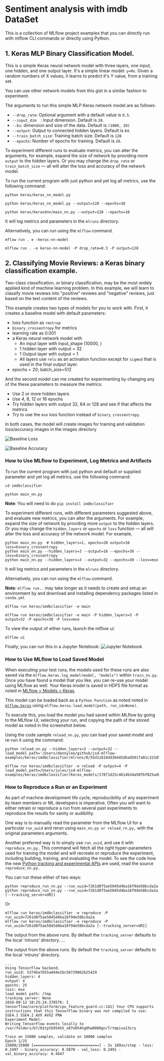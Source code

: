 # Sentiment analysis with imdb DataSet
This is a collection of MLflow project examples that you can directly run with mlflow CLI commands or directly using Python.

## 1. Keras MLP Binary Classification Model.

This is a simple Keras neural network model with three layers, one input, one hidden,
and one output layer. It's a simple linear model: `y=Mx`. Given a random numbers of X values,
it learns to predict it's Y value, from a training set.

You can use other network models from this gist in a similar fashion to experiment. 

The arguments to run this simple MLP Keras network model are as follows:

* `--drop_rate`: Optional argument with a default value is `0.5`.
* `--input_dim  `: Input dimension. Default is `20`.
* `--bs`: dimension and size of the data. Default is `(1000, 20)`
* `--output`: Output to connected hidden layers. Default is `64`.
* `--train_batch_size`: Training batch size. Default is `128`
* `--epochs`: Number of epochs for training. Default is `20`.

To experiment different runs to evaluate metrics, you can alter the arguments, for example, 
expand the size of network by providing more `output` to the hidden layers. Or you 
may change the `drop_rate` or `train_batch_size` — all will alter the loss and 
accuracy of the network model.

To run the current program with just python and yet log all metrics, use
the following command:

`python keras/keras_nn_model.py`

`python keras/keras_nn_model.py --output=128 --epochs=10`

`python keras/kerasdnn/main_nn.py --output=128 --epochs=10`

It will log metrics and parameters in the `mlruns` directory. 

Alternatively, you can run using the `mlflow` command.

`mflow run . e -keras-nn-model`

`mlflow run . -e keras-nn-model -P drop_rate=0.3 -P output=128`




## 2. Classifying Movie Reviews: a Keras binary classification example.
Two-class classification, or binary classification, may be the most widely applied kind of machine learning problem. In this example, we 
will learn to classify movie reviews into "positive" reviews and "negative" reviews, just based on the text content of the reviews.

This example creates two types of models for you to work with. First, it creates a baseline model with default
parameters:

 * loss function as `rmstrop`
 * `binary_crossentropy` for metrics
 * learning rate as 0.001
 * a Keras neural network model with
    * An input layer with  input_shape (10000, )
    * 1 hidden layer with output = 32 
    * 1 Output layer with output = 1
    * All layers use `relu` as an activation function except for `sigmod` that is used in the final output layer.
  * epochs = 20; batch_size=512
 
 And the second model can me created for experimenting by changing any of the these parameters to measure the metrics:
 
  * Use 2 or more hidden layers
  * Use 4, 8, 12 or 16 epochs
  * Try hidden layers with output 32, 64 or 128 and see if that affects the metrics
  * Try to use the `mse` loss function instead of `binary_crossentropy`.
  
  In both cases, the model will create images for training and validation loss/accuracy images in the images directory
  
  ![Baseline Loss](./keras/images/baseline_loss.png)
  
  ![Baseline Accuracy](./keras/images/baseline_accuracy.png)
  
 ### How to Use MLflow to Experiment, Log Metrics and Artifacts
 
 To run the current program with just python and default or supplied parameter and yet log all metrics, use
the following command:

`cd imdbclassifier`

`python main_nn.py`

**Note**: You will need to do `pip install imdbclassifier`

To experiment different runs, with different parameters suggested above, and evaluate new metrics, you can alter the arguments. For example, 
expand the size of network by providing more `output` to the hidden layers. Or you 
may change the `hidden_layers` or `epochs` or `loss` function — all will alter the loss and 
accuracy of the network model. For example,

```
python main_nn.py  # hidden_layers=1, epochs=20 output=16 loss=binary_crossentropy
python main_nn.py --hidden_layers=3 --output=16 --epochs=30 --loss=binary_crossentropy 
python main_nn.py --hidden_layers=3 --output=32 --epochs=30 --loss=mse
```

It will log metrics and parameters in the `mlruns` directory. 

Alternatively, you can run using the `mlflow` command.

**Note**: `mlflow run..` may take longer as it needs to create and setup an environment by and download and
installing dependency packages listed in `conda.yml`

`mlflow run keras/imdbclassifier -e main`

`mlflow run keras/imdbclassifier -e main -P hidden_layers=3 -P output=32 -P epochs=30 -P loss=mse`

 To view the output of either runs, launch the mlflow ui:
 
 `mlflow ui`
 
 
 Finally, you can run this in a Jupyter Notebook: 
 ![Jupyter Notebook](./keras/imdbclassifier/keras_binary_nn.ipynb)
 
 
 ### How to Use MLflow to Load Saved Model
 When executing your test runs, the models used for these runs are also saved via the `mlflow.keras.log_model(model, "models")` within `train_nn.py`.  Once you have found a model that you like, you can re-use your model using MLflow as well.  Your Keras model is saved in HDF5 file format as noted in [MLflow > Models > Keras](https://mlflow.org/docs/latest/models.html#keras-keras).  
 
This model can be loaded back as a `Python Function` as noted noted in [`mlflow.keras`](https://mlflow.org/docs/latest/python_api/mlflow.keras.html#module-mlflow.keras) using `mlflow.keras.load_model(path, run_id=None)`.

To execute this, you load the model you had saved within MLflow by going to the MLflow UI, selecting your run, and copying the path of the stored model as noted in the screenshot below.  



Using the code sample `reload_nn.py`, you can load your saved model and re-run it using the command:

```
python reload_nn.py --hidden_layers=3 --output=32 --load_model_path='/Users/dennylee/github/jsd-mlflow-examples/keras/imdbclassifier/mlruns/0/55d11810dd3b445dbad501fa01c323d5/artifacts/models'
```
```
mlflow run keras/imdbclassifier -e reload -P output=4 -P load_model_path=/Users/jules/jsd-mlflow-examples/keras/imdbclassifier/keras_models/178f1d25c4614b34a50fbf025ad6f18a
```

### How to Reproduce a Run or an Experiment
As part of machine development life cycle, reproducibility of any experiment by team members or ML developers is imperative. Often you will want to either retrain or reproduce a run from several past experiments to reproduce the results for sanity or audibility.

One way is to manually read the parameter from the MLflow UI for a particular `run_uuid` and rerun using `main_nn.py or reload_rn.py,` with the original parameters arguments.

Another preferred way is to simply use `run_uuid`, and use it with `reproduce_nn.py.` This command will fetch all the right hyper-parameters used for training the model and will recreate or reproduce 
the experiment, including building, training, and evaluating the model. To see the code how the new [Python tracking and experimental APIs](https://mlflow.org/docs/latest/python_api/mlflow.tracking.html) are used, read the source `reproduce_nn.py.`

You can run these either of two ways:

```
python reproduce_run_nn.py --run_uuid=7261d8f5ae5045d4ba16f9de58bcda2a
python reproduce_run_nn.py --run_uuid=7261d8f5ae5045d4ba16f9de58bcda2a [--tracking_server=URI]
```
Or

```
mlflow run keras/imdbclassifier -e reproduce -P run_uuid=7261d8f5ae5045d4ba16f9de58bcda2a
mlflow run keras/imdbclassifier -e reproduce -P run_uuid=7261d8f5ae5045d4ba16f9de58bcda2a [--tracking_server=URI]
```
The output from the above runs. By default the `tracking_server` defaults to
the local 'mlruns' directory.
...

The output from the above runs. By default the `tracking_server` defaults to
the local 'mlruns' directory.
```
...
Using TensorFlow backend.
run_uuid: 5374ba7655ad44e1bc50729862b25419
hidden_layers: 4
output: 4
epochs: 25
loss: mse
load model path: /tmp
tracking server: None
2018-09-12 10:25:24.378576: I tensorflow/core/platform/cpu_feature_guard.cc:141] Your CPU supports instructions that this TensorFlow binary was not compiled to use: SSE4.1 SSE4.2 AVX AVX2 FMA
Experiment Model:
Writing TensorFlow events locally to /var/folders/b7/01tptb954h5_x87n054hg8hw0000gn/T/tmpiva13sry

Train on 15000 samples, validate on 10000 samples
Epoch 1/25
15000/15000 [==============================] - 3s 189us/step - loss: 0.2497 - binary_accuracy: 0.5070 - val_loss: 0.2491 - val_binary_accuracy: 0.4947
